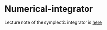 # Numerical-integrator

Lecture note of the symplectic integrator is [here](https://share.note.sx/spx6b9f8#2dfjTnlTBGY/VRLUTCLtjSAsgLM44fdpu6GALt6Z8L8)